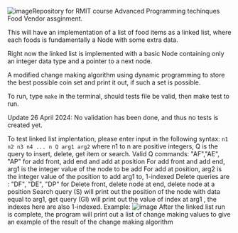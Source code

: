 ![image](https://github.com/arokua/assignment-2-cosc1076/assets/57876746/df549dd8-3ca6-49a0-93c0-657ee4c98bd7)Repository for RMIT course Advanced Programming techinques Food Vendor assginment.

This will have an implementation of a list of food items as a linked list, where each foods is fundamentally a Node with some extra data.

Right now the linked list is implemented with a basic Node containing only an integer data type and a pointer to a next node.

A modified change making algorithm using dynamic programming to store the best possible coin set and print it out, if such a set is possible.

To run, type ```make``` in the terminal, should tests file be valid, then make test to run.

Update 26 April 2024: No validation has been done, and thus no tests is created yet.

To test linked list implentation, please enter input in the following syntax:
```n1 n2 n3 n4 ... n Q arg1 arg2``` where n1 to n are positive integers, Q is the query to insert, delete, get item or search.
Valid Q commands: "AF","AE", "AP" for add front, add end and add at position
  For add front and add end, arg1 is the integer value of the node to be add
  For add at position, arg2 is the integer value of the position to add arg1 to, 1-indexed
Delete queries are : "DF", "DE", "DP" for Delete front, delete node at end, delete node at a position
Search query (S) will print out the position of the node with data equal to arg1, get query (GI) will print out the value of index at arg1 , the indexes here are also 1-indexed.
Example:
![image](https://github.com/arokua/assignment-2-cosc1076/assets/57876746/01c5f0de-d90b-4225-b77a-e729b094be23)
After the linked list run is complete, the program will print out a list of change making values to give an example of the result of the change making algorithm

